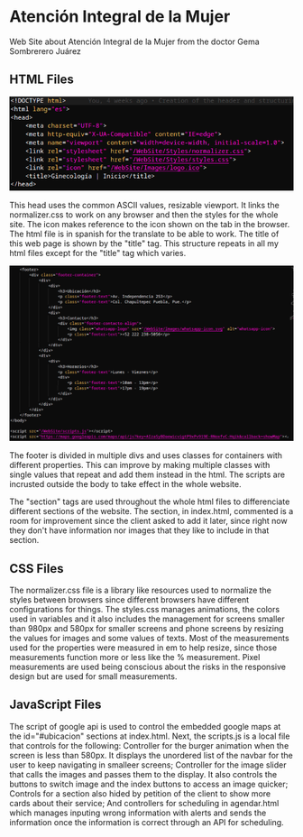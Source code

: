 # Atención Integral de la Mujer
Web Site about Atención Integral de la Mujer from the doctor Gema Sombrerero Juárez

## HTML Files
![HTML_Head](/README_resources/README_images/head_image.png)

This head uses the common ASCII values, resizable viewport. It links the normalizer.css to work on any browser and then the styles for the whole site. The icon makes reference to the icon shown on the tab in the browser. The html file is in spanish for the translate to be able to work. The title of this web page is shown by the "title" tag. This structure repeats in all my html files except for the "title" tag which varies.

![HTML_Head](/README_resources/README_images/footer_image.png)

The footer is divided in multiple divs and uses classes for containers with different properties. This can improve by making multiple classes with single values that repeat and add them instead in the html. The scripts are incrusted outside the body to take effect in the whole website.

The "section" tags are used throughout the whole html files to differenciate different sections of the website. The section, in index.html, commented is a room for improvement since the client asked to add it later, since right now they don't have information nor images that they like to include in that section.

## CSS Files

The normalizer.css file is a library like resources used to normalize the styles between browsers since different browsers have different configurations for things. The styles.css manages animations, the colors used in variables and it also includes the management for screens smaller than 980px and 580px for smaller screens and phone screens by resizing the values for images and some values of texts. Most of the measurements used for the properties were measured in em to help resize, since those measurements function more or less like the % measurement. Pixel measurements are used being conscious about the risks in the responsive design but are used for small measurements.

## JavaScript Files

The script of google api is used to control the embedded google maps at the id="#ubicacion" sections at index.html. Next, the scripts.js is a local file that controls for the following: Controller for the burger animation when the screen is less than 580px. It displays the unordered list of the navbar for the user to keep navigating in smalleer screens; Controller for the image slider that calls the images and passes them to the display. It also controls the buttons to switch image and the index buttons to access an image quicker; Controls for a section also hided by petition of the client to show more cards about their service; And controllers for scheduling in agendar.html which manages inputing wrong information with alerts and sends the information once the information is correct through an API for scheduling.